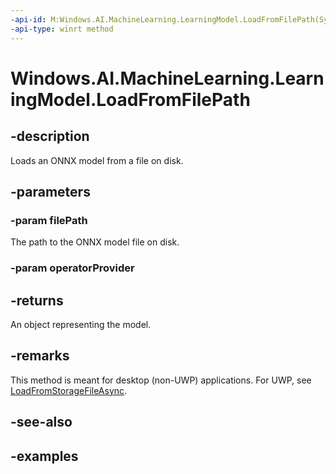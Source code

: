```yaml
---
-api-id: M:Windows.AI.MachineLearning.LearningModel.LoadFromFilePath(System.String,Windows.AI.MachineLearning.ILearningModelOperatorProvider)
-api-type: winrt method
---
```


<!-- Method syntax.
public LearningModel LearningModel.LoadFromFilePath(String filePath, ILearningModelOperatorProvider operatorProvider)
-->

# Windows.AI.MachineLearning.LearningModel.LoadFromFilePath

## -description
Loads an ONNX model from a file on disk.

## -parameters

### -param filePath
The path to the ONNX model file on disk.

### -param operatorProvider

## -returns
An object representing the model.

## -remarks
This method is meant for desktop (non-UWP) applications. For UWP, see [LoadFromStorageFileAsync](learningmodel_loadfromstoragefileasync_532232733.md).

## -see-also

## -examples

